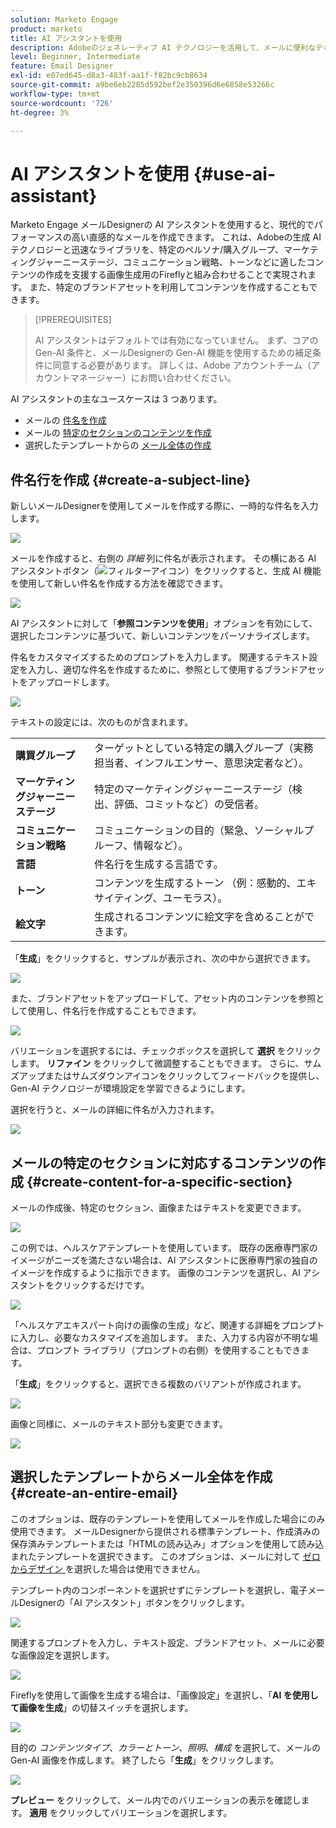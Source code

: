 ```yaml
---
solution: Marketo Engage
product: marketo
title: AI アシスタントを使用
description: Adobeのジェネレーティブ AI テクノロジーを活用して、メールに便利なテキストや画像を追加します。
level: Beginner, Intermediate
feature: Email Designer
exl-id: e07ed645-d8a3-483f-aa1f-f82bc9cb8634
source-git-commit: a9be6eb2285d592bef2e350396d6e6858e53266c
workflow-type: tm+mt
source-wordcount: '726'
ht-degree: 3%

---
```


# AI アシスタントを使用 {#use-ai-assistant}

Marketo Engage メールDesignerの AI アシスタントを使用すると、現代的でパフォーマンスの高い直感的なメールを作成できます。 これは、Adobeの生成 AI テクノロジーと迅速なライブラリを、特定のペルソナ/購入グループ、マーケティングジャーニーステージ、コミュニケーション戦略、トーンなどに適したコンテンツの作成を支援する画像生成用のFireflyと組み合わせることで実現されます。 また、特定のブランドアセットを利用してコンテンツを作成することもできます。

>[!PREREQUISITES]
>
>AI アシスタントはデフォルトでは有効になっていません。 まず、コアの Gen-AI 条件と、メールDesignerの Gen-AI 機能を使用するための補足条件に同意する必要があります。 詳しくは、Adobe アカウントチーム（アカウントマネージャー）にお問い合わせください。

AI アシスタントの主なユースケースは 3 つあります。

* メールの [ 件名を作成 ](#create-a-subject-line)
* メールの [ 特定のセクションのコンテンツを作成 ](#create-content-for-a-specific-section)
* 選択したテンプレートからの [ メール全体の作成 ](#create-an-entire-email)

## 件名行を作成 {#create-a-subject-line}

新しいメールDesignerを使用してメールを作成する際に、一時的な件名を入力します。

![](assets/use-the-ai-assistant-1.png)

メールを作成すると、右側の _詳細_ 列に件名が表示されます。 その横にある AI アシスタントボタン（![ フィルターアイコン ](assets/icon-ai-assistant.png)）をクリックすると、生成 AI 機能を使用して新しい件名を作成する方法を確認できます。

![](assets/use-the-ai-assistant-2.png)

AI アシスタントに対して「**参照コンテンツを使用**」オプションを有効にして、選択したコンテンツに基づいて、新しいコンテンツをパーソナライズします。

件名をカスタマイズするためのプロンプトを入力します。 関連するテキスト設定を入力し、適切な件名を作成するために、参照として使用するブランドアセットをアップロードします。

![](assets/use-the-ai-assistant-3.png)

テキストの設定には、次のものが含まれます。

<table><tbody>
  <tr>
    <td style="width:25%"><b>購買グループ</b></td>
    <td>ターゲットとしている特定の購入グループ（実務担当者、インフルエンサー、意思決定者など）。</td>
  </tr>
  <tr>
    <td style="width:25%"><b>マーケティングジャーニーステージ</b></td>
    <td>特定のマーケティングジャーニーステージ（検出、評価、コミットなど）の受信者。</td>
  </tr>
  <tr>
    <td style="width:25%"><b>コミュニケーション戦略</b></td>
    <td>コミュニケーションの目的（緊急、ソーシャルプルーフ、情報など）。</td>
  </tr>
  <tr>
    <td style="width:25%"><b>言語</b></td>
    <td>件名行を生成する言語です。</td>
  </tr>
  <tr>
    <td style="width:25%"><b>トーン</b></td>
    <td>コンテンツを生成するトーン （例：感動的、エキサイティング、ユーモラス）。</td>
  </tr>
  <tr>
    <td style="width:25%"><b>絵文字</b></td>
    <td>生成されるコンテンツに絵文字を含めることができます。</td>
  </tr>
</tbody>
</table>

「**生成**」をクリックすると、サンプルが表示され、次の中から選択できます。

![](assets/use-the-ai-assistant-4.png)

また、ブランドアセットをアップロードして、アセット内のコンテンツを参照として使用し、件名行を作成することもできます。

![](assets/use-the-ai-assistant-5.png)

バリエーションを選択するには、チェックボックスを選択して **選択** をクリックします。 **リファイン** をクリックして微調整することもできます。 さらに、サムズアップまたはサムズダウンアイコンをクリックしてフィードバックを提供し、Gen-AI テクノロジーが環境設定を学習できるようにします。

選択を行うと、メールの詳細に件名が入力されます。

![](assets/use-the-ai-assistant-6.png)

## メールの特定のセクションに対応するコンテンツの作成 {#create-content-for-a-specific-section}

メールの作成後、特定のセクション、画像またはテキストを変更できます。

![](assets/use-the-ai-assistant-7.png)

この例では、ヘルスケアテンプレートを使用しています。 既存の医療専門家のイメージがニーズを満たさない場合は、AI アシスタントに医療専門家の独自のイメージを作成するように指示できます。 画像のコンテンツを選択し、AI アシスタントをクリックするだけです。

![](assets/use-the-ai-assistant-8.png)

「ヘルスケアエキスパート向けの画像の生成」など、関連する詳細をプロンプトに入力し、必要なカスタマイズを追加します。 また、入力する内容が不明な場合は、プロンプト ライブラリ（プロンプトの右側）を使用することもできます。

「**生成**」をクリックすると、選択できる複数のバリアントが作成されます。

![](assets/use-the-ai-assistant-9.png)

画像と同様に、メールのテキスト部分も変更できます。

![](assets/use-the-ai-assistant-10.png)

## 選択したテンプレートからメール全体を作成 {#create-an-entire-email}

このオプションは、既存のテンプレートを使用してメールを作成した場合にのみ使用できます。 メールDesignerから提供される標準テンプレート、作成済みの保存済みテンプレートまたは「HTMLの読み込み」オプションを使用して読み込まれたテンプレートを選択できます。 このオプションは、メールに対して [ ゼロからデザイン ](/help/marketo/product-docs/email-marketing/email-designer/email-authoring.md#design-from-scratch) を選択した場合は使用できません。

テンプレート内のコンポーネントを選択せずにテンプレートを選択し、電子メールDesignerの「AI アシスタント」ボタンをクリックします。

![](assets/use-the-ai-assistant-11.png)

関連するプロンプトを入力し、テキスト設定、ブランドアセット、メールに必要な画像設定を選択します。

![](assets/use-the-ai-assistant-12.png)

Fireflyを使用して画像を生成する場合は、「画像設定」を選択し、「**AI を使用して画像を生成**」の切替スイッチを選択します。

![](assets/use-the-ai-assistant-13.png)

目的の _コンテンツタイプ_、_カラーとトーン_、_照明_、_構成_ を選択して、メールの Gen-AI 画像を作成します。 終了したら「**生成**」をクリックします。

![](assets/use-the-ai-assistant-14.png)

**プレビュー** をクリックして、メール内でのバリエーションの表示を確認します。 **適用** をクリックしてバリエーションを選択します。
